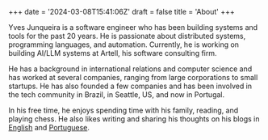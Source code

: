 +++
date = '2024-03-08T15:41:06Z'
draft = false
title = 'About'
+++


Yves Junqueira is a software engineer who has been building systems and tools for the past 20 years. He is passionate about distributed systems, programming languages, and automation. Currently, he is working on building AI/LLM systems at Artell, his software consulting firm.

He has a background in international relations and computer science and has worked at several companies, ranging from large corporations to small startups. He has also founded a few companies and has been involved in the tech community in Brazil, in Seattle, US, and now in Portugal.

In his free time, he enjoys spending time with his family, reading, and playing chess. He also likes writing and sharing his thoughts on his blogs in [English](https://i-admin.cetico.org) and [Portuguese](https://blog.cetico.org).

